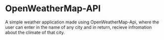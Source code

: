 # OpenWeatherMap-API

A simple weather application made using OpenWeatherMap-Api, where the user can enter in the name of any city and in return, recieve infromation about the climate of that city.
